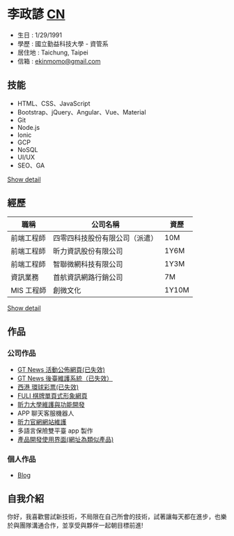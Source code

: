 # 李政諺 [CN](/README_EN.md)

- 生日 : 1/29/1991
- 學歷 : 國立勤益科技大學 - 資管系
- 居住地 : Taichung, Taipei
- 信箱 : ekinmomo@gmail.com

## 技能

- HTML、CSS、JavaScript
- Bootstrap、jQuery、Angular、Vue、Material
- Git
- Node.js
- Ionic
- GCP
- NoSQL
- UI/UX
- SEO、GA

[Show detail](/skills.md)

## 經歷

| 職稱       | 公司名稱                 | 資歷  |
| ---------- | ------------------------ | ----- |
| 前端工程師 | 四零四科技股份有限公司（派遣） | 10M    |
| 前端工程師 | 昕力資訊股份有限公司     | 1Y6M  |
| 前端工程師 | 智聯微網科技有限公司     | 1Y3M  |
| 資訊業務   | 首航資訊網路行銷公司     | 7M    |
| MIS 工程師 | 創微文化                 | 1Y10M |

[Show detail](/career.md)

## 作品

### 公司作品

- [GT News 活動公佈網頁(已失效)](http://www.gt-news.com/index.html)
- [GT News 後臺維護系統（已失效）](http://gtnews.gt-program.com/)
- [西港 環球彩票(已失效)](http://universallottery.gttest12.com/index)
- [FULI 棋牌單頁式形象網頁](http://fuligaming.com/cn/)
- [昕力大學維護與功能開發](https://www.tpisoftware.com/tpu/index)
- APP 聊天客服機器人
- [昕力官網網站維護](https://www.tpisoftware.com/en/)
- 多語言保險雙平臺 app 製作
- [產品開發使用界面(網址為類似產品)](https://www.moxa.com.tw/Product/network_management_software.htm)

### 個人作品

- [Blog](http://www.ekinmomo.com/)

<!-- * 響應式旅遊業 - http://www.nevergiveup.byethost24.com/bootstrap1.html
- 響應式產品介紹 - http://www.nevergiveup.byethost24.com/bootstrap2.html
- 響應式部落格 - http://www.nevergiveup.byethost24.com/bootstrap3.html -->

## 自我介紹

  你好，我喜歡嘗試新技術，不局限在自己所會的技術，試著讓每天都在進步，也樂於與團隊溝通合作，並享受與夥伴一起朝目標前進!


